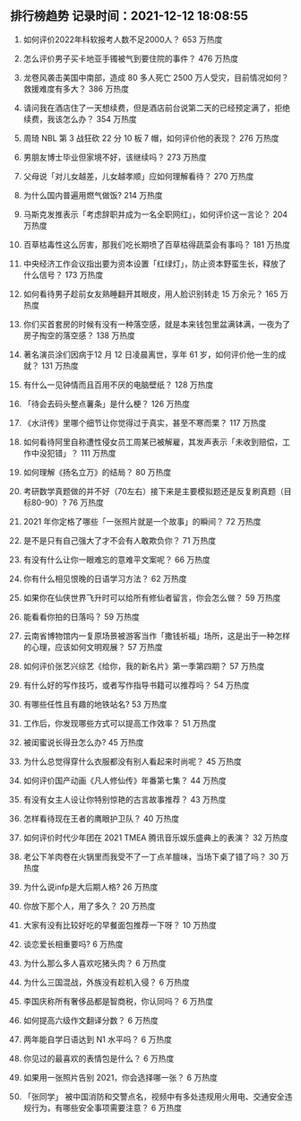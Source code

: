 
## 排行榜趋势 记录时间：2021-12-12 18:08:55
  
  1. 如何评价2022年科软报考人数不足2000人？ 653 万热度
    
  2. 怎么评价男子买卡地亚手镯被气到要住院的事件？ 476 万热度
    
  3. 龙卷风袭击美国中南部，造成 80 多人死亡 2500 万人受灾，目前情况如何？救援难度有多大？ 386 万热度
    
  4. 请问我在酒店住了一天想续费，但是酒店前台说第二天的已经预定满了，拒绝续费，我该怎么办？ 354 万热度
    
  5. 周琦 NBL 第 3 战狂砍 22 分 10 板 7 帽，如何评价他的表现？ 276 万热度
    
  6. 男朋友博士毕业但家境不好，该继续吗？ 273 万热度
    
  7. 父母说「对儿女越差，儿女越孝顺」应如何理解看待？ 270 万热度
    
  8. 为什么国内普遍用燃气做饭? 214 万热度
    
  9. 马斯克发推表示「考虑辞职并成为一名全职网红」，如何评价这一言论？ 204 万热度
    
  10. 百草枯毒性这么厉害，那我们吃长期喷了百草枯得蔬菜会有事吗？ 181 万热度
    
  11. 中央经济工作会议指出要为资本设置「红绿灯」，防止资本野蛮生长，释放了什么信号？ 173 万热度
    
  12. 如何看待男子趁前女友熟睡翻开其眼皮，用人脸识别转走 15 万余元？ 165 万热度
    
  13. 你们买首套房的时候有没有一种落空感，就是本来钱包里盆满钵满，一夜为了房子掏空的落空感？ 138 万热度
    
  14. 著名演员涂们因病于12 月 12 日凌晨离世，享年 61 岁，如何评价他一生的成就？ 131 万热度
    
  15. 有什么一见钟情而且百用不厌的电脑壁纸？ 128 万热度
    
  16. 「待会去码头整点薯条」是什么梗？ 126 万热度
    
  17. 《水浒传》里哪个细节让你觉得过于真实，甚至不寒而栗？ 117 万热度
    
  18. 如何看待阿里自称遭性侵女员工周某已被解雇，其发声表示「未收到赔偿，工作中没犯错」？ 111 万热度
    
  19. 如何理解《扬名立万》的结局？ 80 万热度
    
  20. 考研数学真题做的并不好（70左右）接下来是主要模拟题还是反复刷真题（目标80-90）? 76 万热度
    
  21. 2021 年你定格了哪些「一张照片就是一个故事」的瞬间？ 72 万热度
    
  22. 是不是只有自己强大了才不会有人敢欺负你？ 71 万热度
    
  23. 有没有什么让你一眼难忘的意难平文案呢？ 66 万热度
    
  24. 你有什么相见恨晚的日语学习方法？ 62 万热度
    
  25. 如果你在仙侠世界飞升时可以给所有修仙者留言，你会怎么做？ 59 万热度
    
  26. 能看看你拍的日落吗？ 59 万热度
    
  27. 云南省博物馆内一复原场景被游客当作「撒钱祈福」场所，这是出于一种怎样的心理，应该如何文明观展？ 57 万热度
    
  28. 如何评价张艺兴综艺《给你，我的新名片》第一季第四期？ 57 万热度
    
  29. 有什么好的写作技巧，或者写作指导书籍可以推荐吗？ 54 万热度
    
  30. 有哪些任性且有趣的地铁站名? 53 万热度
    
  31. 工作后，你发现哪些方式可以提高工作效率？ 51 万热度
    
  32. 被闺蜜说长得丑怎么办? 45 万热度
    
  33. 为什么总觉得穿什么衣服都没有别人看起来时尚呢？ 45 万热度
    
  34. 如何评价国产动画《凡人修仙传》年番第七集？ 44 万热度
    
  35. 有没有女主人设让你特别惊艳的古言故事推荐？ 43 万热度
    
  36. 怎样看待现在王者的鹰眼护卫队？ 40 万热度
    
  37. 如何评价时代少年团在 2021 TMEA 腾讯音乐娱乐盛典上的表演？ 32 万热度
    
  38. 老公下羊肉卷在火锅里而我受不了一丁点羊膻味，当场下桌了错了吗？ 30 万热度
    
  39. 为什么说infp是大后期人格? 26 万热度
    
  40. 你放下那个人，用了多久？ 20 万热度
    
  41. 大家有没有比较好吃的早餐面包推荐一下呀？ 10 万热度
    
  42. 谈恋爱长相重要吗? 6 万热度
    
  43. 为什么那么多人喜欢吃猪头肉？ 6 万热度
    
  44. 为什么三国混战，外族没有趁机入侵？ 6 万热度
    
  45. 李国庆称所有奢侈品都是智商税，你认同吗？ 6 万热度
    
  46. 如何提高六级作文翻译分数？ 6 万热度
    
  47. 两年能自学日语达到 N1 水平吗？ 6 万热度
    
  48. 你见过的最喜欢的表情包是什么？ 6 万热度
    
  49. 如果用一张照片告别 2021，你会选择哪一张？ 6 万热度
    
  50. 「张同学」 被中国消防和交警点名，视频中有多处违规用火用电、交通安全违规行为，有哪些安全事项需要注意？ 6 万热度
    
